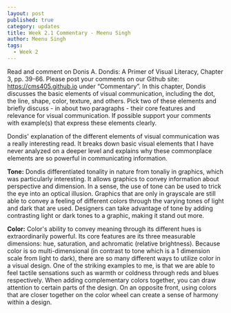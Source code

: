 ```yaml
---
layout: post
published: true
category: updates
title: Week 2.1 Commentary - Meenu Singh
author: Meenu Singh
tags:
  - Week 2
---
```

Read and comment on Donis A. Dondis: A Primer of Visual Literacy, Chapter 3, pp. 39-66. Please post your 
comments on our Github site: https://cms405.github.io under “Commentary”. 
In this chapter, Dondis discusses the basic elements of visual communication, including the dot, the 
line, shape, color, texture, and others. Pick two of these elements and briefly discuss - in about two 
paragraphs - their core features and relevance for visual communication. If possible support your 
comments with example(s) that express these elements clearly.  

Dondis' explanation of the different elements of visual communication was a really interesting read. It breaks down basic visual elements that I have never analyzed on a deeper level and explains why these commonplace elements are so powerful in communicating information. 

**Tone:** Dondis differentiated tonality in nature from tonaliy in graphics, which was particularly interesting. It allows graphics to convey information about perspective and dimension. In a sense, the use of tone can be used to trick the eye into an optical illusion. Graphics that are only in grayscale are still able to convey a feeling of different colors through the varying tones of light and dark that are used. Designers can take advantage of tone by adding contrasting light or dark tones to a graphic, making it stand out more.

**Color:** Color's ability to convey meaning through its different hues is extraordinarily powerful. Its core features are its three measurable dimensions: hue, saturation, and achromatic (relative brightness). Because color is so multi-dimensional (in contrast to tone which is a 1 dimension scale from light to dark), there are so many different ways to utilize color in a visual design. One of the striking examples to me, is that we are able to feel tactile sensations such as warmth or coldness through reds and blues respectively. When adding complementary colors together, you can draw attention to certain parts of the design. On an opposite front, using colors that are closer together on the color wheel can create a sense of harmony within a design. 